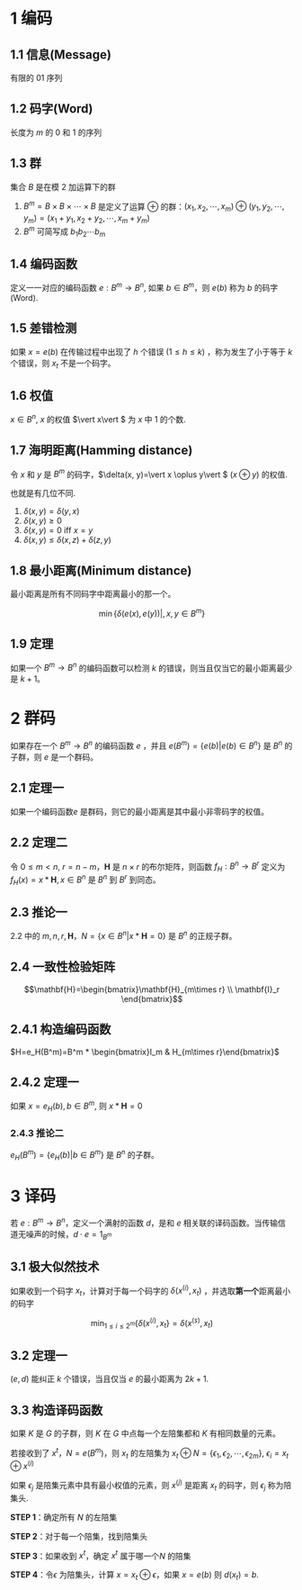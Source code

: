 # 1 编码

## 1.1 信息(Message)

有限的 01 序列

## 1.2 码字(Word)

长度为 $m$ 的 0 和 1 的序列

## 1.3 群

集合 $B$ 是在模 2 加运算下的群

1.  $B^m=B\times B\times \cdots \times B$  是定义了运算 $\oplus$ 的群：$(x_1,x_2,\cdots,x_m)\oplus (y_1,y_2,\cdots,y_m)=(x_1+y_1,x_2+y_2,\cdots,x_m+y_m)$
2. $B^m$ 可简写成 $b_1b_2\cdots b_m$
## 1.4 编码函数

定义一一对应的编码函数 $e: B^m \rightarrow B^n$, 如果 $b \in B^m$，则 $e(b)$ 称为 $b$  的码字(Word).

## 1.5 差错检测

如果 $x=e(b)$ 在传输过程中出现了 $h$ 个错误 ($1 \le h \le k$) ，称为发生了小于等于 $k$ 个错误，则 $x_t$ 不是一个码字。

## 1.6 权值

$x \in B^n$, $x$ 的权值 $\vert x\vert $ 为 $x$ 中 $1$ 的个数.

## 1.7 海明距离(Hamming distance)

令 $x$ 和 $y$ 是 $B^m$ 的码字，$\delta(x, y)=\vert x \oplus y\vert $  ($x \oplus y$) 的权值.

也就是有几位不同.

1. $\delta(x, y) = \delta(y, x)$
2. $\delta(x, y) \ge 0$
3. $\delta(x,y) = 0 \text{ iff } x=y$
4. $\delta(x, y) \le \delta(x, z) + \delta(z, y)$

## 1.8 最小距离(Minimum distance)

最小距离是所有不同码字中距离最小的那一个。

$$\min\{\delta(e(x),e(y))\vert ,x,y\in B^m\}$$
## 1.9 定理

如果一个 $B^m \rightarrow B^n$ 的编码函数可以检测 $k$ 的错误，则当且仅当它的最小距离最少是 $k+1$。

# 2 群码

如果存在一个 $B^m \rightarrow B^n$ 的编码函数 $e$ ，并且 $e(B^m)=\{e(b)\vert e(b) \in B^n\}$ 是 $B^n$ 的子群，则 $e$ 是一个群码。

## 2.1 定理一

如果一个编码函数$e$ 是群码，则它的最小距离是其中最小非零码字的权值。

## 2.2 定理二

令 $0 \le m < n$, $r = n - m$，$\mathbf{H}$ 是 $n \times r$ 的布尔矩阵，则函数 $f_H: B^n \rightarrow B^r$ 定义为 $f_H(x)=x * \mathbf{H}, x \in B^n$ 是 $B^n$ 到 $B^r$ 到同态。

## 2.3 推论一

2.2 中的 $m, n, r, \mathbf{H}$，$N=\{x \in B^n\vert x * \mathbf{H} = 0\}$ 是 $B^n$ 的正规子群。

## 2.4 一致性检验矩阵

$$\mathbf{H}=\begin{bmatrix}\mathbf{H}_{m\times r} \\ \mathbf{I}_r \end{bmatrix}$$

## 2.4.1 构造编码函数

$H=e_H(B^m)=B^m * \begin{bmatrix}I_m & H_{m\times r}\end{bmatrix}$

## 2.4.2 定理一

如果 $x=e_H(b), b \in B^m$, 则 $x * \mathbf{H}=0$

### 2.4.3 推论二

$e_H(B^m)=\{e_H(b)\vert b \in B^m\}$ 是 $B^n$ 的子群。


# 3 译码

若 $e: B^m\rightarrow B^n$，定义一个满射的函数 $d$，是和 $e$ 相关联的译码函数。当传输信道无噪声的时候，$d \cdot e=1_{B^m}$  

## 3.1 极大似然技术

如果收到一个码字 $x_t$，计算对于每一个码字的 $\delta(x^{(i)},x_t)$ ，并选取**第一个**距离最小的码字

$$\min_{1\le i \le 2^m}\{\delta(x^{(i)},x_t\}=\delta(x^{(s)},x_t)$$
## 3.2 定理一

$(e, d)$ 能纠正 $k$ 个错误，当且仅当 $e$ 的最小距离为 $2k+1$.

## 3.3 构造译码函数

如果 $K$ 是 $G$ 的子群，则 $K$ 在 $G$ 中点每一个左陪集都和 $K$ 有相同数量的元素。

若接收到了 $x^t$，$N=e(B^m)$，则 $x_t$ 的左陪集为  $x_t \oplus N=\{\epsilon_1, \epsilon_2, \cdots, \epsilon_{2m}\}$, $\epsilon_i=x_t \oplus x^{(i)}$ 

如果 $\epsilon_j$ 是陪集元素中具有最小权值的元素，则 $x^{(j)}$ 是距离 $x_t$ 的码字，则 $\epsilon_j$ 称为陪集头.

**STEP 1**：确定所有 $N$ 的左陪集

**STEP 2**：对于每一个陪集，找到陪集头

**STEP 3**：如果收到 $x^t$，确定 $x^t$ 属于哪一个$N$ 的陪集

**STEP 4**：令$\epsilon$ 为陪集头，计算 $x=x_t \oplus \epsilon$，如果 $x = e(b)$ 则 $d(x_t)=b$.


